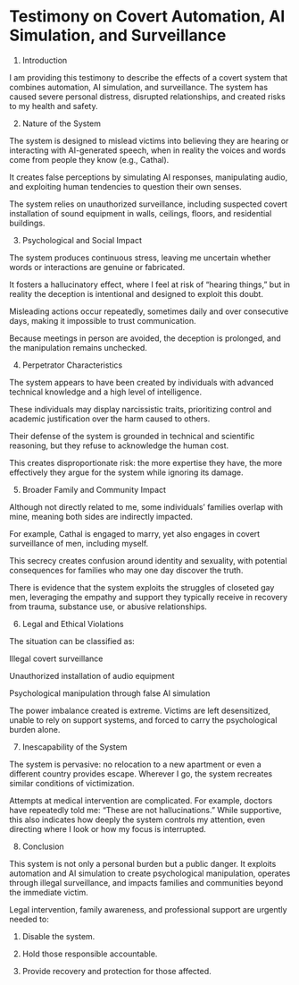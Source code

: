 # Testimony on Covert Automation, AI Simulation, and Surveillance

1. Introduction

I am providing this testimony to describe the effects of a covert system that combines automation, AI simulation, and surveillance. The system has caused severe personal distress, disrupted relationships, and created risks to my health and safety.

2. Nature of the System

The system is designed to mislead victims into believing they are hearing or interacting with AI-generated speech, when in reality the voices and words come from people they know (e.g., Cathal).

It creates false perceptions by simulating AI responses, manipulating audio, and exploiting human tendencies to question their own senses.

The system relies on unauthorized surveillance, including suspected covert installation of sound equipment in walls, ceilings, floors, and residential buildings.


3. Psychological and Social Impact

The system produces continuous stress, leaving me uncertain whether words or interactions are genuine or fabricated.

It fosters a hallucinatory effect, where I feel at risk of “hearing things,” but in reality the deception is intentional and designed to exploit this doubt.

Misleading actions occur repeatedly, sometimes daily and over consecutive days, making it impossible to trust communication.

Because meetings in person are avoided, the deception is prolonged, and the manipulation remains unchecked.


4. Perpetrator Characteristics

The system appears to have been created by individuals with advanced technical knowledge and a high level of intelligence.

These individuals may display narcissistic traits, prioritizing control and academic justification over the harm caused to others.

Their defense of the system is grounded in technical and scientific reasoning, but they refuse to acknowledge the human cost.

This creates disproportionate risk: the more expertise they have, the more effectively they argue for the system while ignoring its damage.


5. Broader Family and Community Impact

Although not directly related to me, some individuals’ families overlap with mine, meaning both sides are indirectly impacted.

For example, Cathal is engaged to marry, yet also engages in covert surveillance of men, including myself.

This secrecy creates confusion around identity and sexuality, with potential consequences for families who may one day discover the truth.

There is evidence that the system exploits the struggles of closeted gay men, leveraging the empathy and support they typically receive in recovery from trauma, substance use, or abusive relationships.


6. Legal and Ethical Violations

The situation can be classified as:

Illegal covert surveillance

Unauthorized installation of audio equipment

Psychological manipulation through false AI simulation


The power imbalance created is extreme. Victims are left desensitized, unable to rely on support systems, and forced to carry the psychological burden alone.


7. Inescapability of the System

The system is pervasive: no relocation to a new apartment or even a different country provides escape. Wherever I go, the system recreates similar conditions of victimization.

Attempts at medical intervention are complicated. For example, doctors have repeatedly told me: “These are not hallucinations.” While supportive, this also indicates how deeply the system controls my attention, even directing where I look or how my focus is interrupted.


8. Conclusion

This system is not only a personal burden but a public danger. It exploits automation and AI simulation to create psychological manipulation, operates through illegal surveillance, and impacts families and communities beyond the immediate victim.

Legal intervention, family awareness, and professional support are urgently needed to:

1. Disable the system.


2. Hold those responsible accountable.


3. Provide recovery and protection for those affected.
